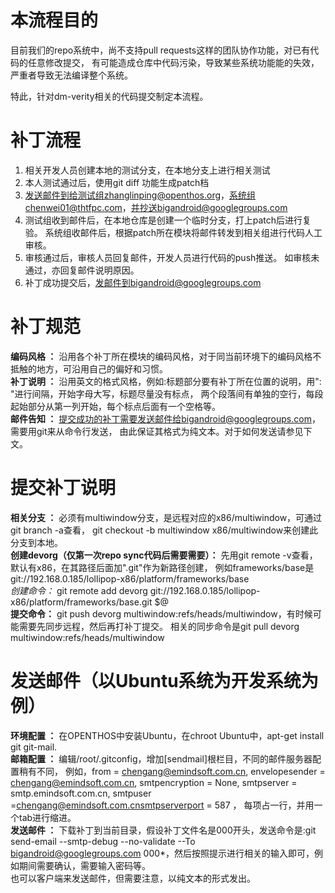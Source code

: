 # 本流程目的
目前我们的repo系统中，尚不支持pull requests这样的团队协作功能，对已有代码的任意修改提交，
有可能造成仓库中代码污染，导致某些系统功能能的失效，严重者导致无法编译整个系统。  

特此，针对dm-verity相关的代码提交制定本流程。  

# 补丁流程  
1. 相关开发人员创建本地的测试分支，在本地分支上进行相关测试
2. 本人测试通过后，使用git diff 功能生成patch档
3. 发送邮件到给测试组zhanglinping@openthos.org，系统组chenwei01@thtfpc.com，并抄送bigandroid@googlegroups.com
4. 测试组收到邮件后，在本地仓库是创建一个临时分支，打上patch后进行复验。 系统组收邮件后，根据patch所在模块将邮件转发到相关组进行代码人工审核。
5. 审核通过后，审核人员回复邮件，开发人员进行代码的push推送。 如审核未通过，亦回复邮件说明原因。
6. 补丁成功提交后，发邮件到bigandroid@googlegroups.com

# 补丁规范

**编码风格 ：** 沿用各个补丁所在模块的编码风格，对于同当前环境下的编码风格不抵触的地方，可沿用自己的偏好和习惯。  
**补丁说明 ：** 沿用英文的格式风格，例如:标题部分要有补丁所在位置的说明，用": "进行间隔，开始字母大写，标题尽量没有标点，
两个段落间有单独的空行，每段起始部分从第一列开始，每个标点后面有一个空格等。  
**邮件告知 ：** 提交成功的补丁需要发送邮件给bigandroid@googlegroups.com，需要用git来从命令行发送，
由此保证其格式为纯文本。对于如何发送请参见下文。  

# 提交补丁说明
**相关分支 ：** 必须有multiwindow分支，是远程对应的x86/multiwindow，可通过git branch -a查看，
git checkout -b multiwindow x86/multiwindow来创建此分支到本地。  
**创建devorg（仅第一次repo sync代码后需要需要）：** 先用git remote -v查看，默认有x86，在其路径后面加".git"作为新路径创建，
例如frameworks/base是git://192.168.0.185/lollipop-x86/platform/frameworks/base  
*创建命令：* git remote add devorg git://192.168.0.185/lollipop-x86/platform/frameworks/base.git $@  
**提交命令：** git push devorg multiwindow:refs/heads/multiwindow，有时候可能需要先同步远程，然后再打补丁提交。
相关的同步命令是git pull devorg multiwindow:refs/heads/multiwindow

# 发送邮件（以Ubuntu系统为开发系统为例）
**环境配置 ：** 在OPENTHOS中安装Ubuntu，在chroot Ubuntu中，apt-get install git git-mail.  
**邮箱配置 ：** 编辑/root/.gitconfig，增加[sendmail]根栏目，不同的邮件服务器配置稍有不同，
例如，from = chengang@emindsoft.com.cn, envelopesender = chengang@emindsoft.com.cn, 
smtpencryption = None, smtpserver = smtp.emindsoft.com.cn, smtpuser =chengang@emindsoft.com.cnsmtpserverport = 587 ，
每项占一行，并用一个tab进行缩进。  
**发送邮件 ：** 下载补丁到当前目录，假设补丁文件名是000开头，发送命令是:git send-email --smtp-debug --no-validate --To 
bigandroid@googlegroups.com 000*，然后按照提示进行相关的输入即可，例如期间需要确认，需要输入密码等。  
也可以客户端来发送邮件，但需要注意，以纯文本的形式发出。  
